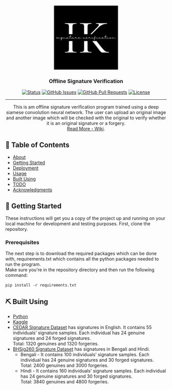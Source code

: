 <p align="center">
    <a href="" rel="noopener">
        <img width=200px height=200px src="resources\logo.png" alt="Project logo">
    </a>
</p>

<h3 align="center">Offline Signature Verification</h3>

<div align="center">

[![Status](https://img.shields.io/badge/status-active-success.svg)]()
[![GitHub Issues](https://img.shields.io/github/issues/ikathuria/SignatureVerification.svg)](https://github.com/ikathuria/SignatureVerification/issues)
[![GitHub Pull Requests](https://img.shields.io/github/issues-pr/ikathuria/SignatureVerification.svg)](https://github.com/ikathuria/SignatureVerification/pulls)
[![License](https://img.shields.io/badge/license-MIT-blue.svg)](/LICENSE)

</div>

---

<p align="center">
    This is am offline signature verification program trained using a deep siamese convolution neural network. The user can upload an original image and another image which will be checked with the original to verify whether it is an original signature or a forgery.
    <br>
    <a href="https://github.com/ikathuria/SignatureVerification/wiki">Read More - Wiki</a>.
    <br> 
</p>

## 📝 Table of Contents

- [About](https://github.com/ikathuria/SignatureVerification/wiki)
- [Getting Started](#getting_started)
- [Deployment](#deployment)
- [Usage](#usage)
- [Built Using](#built_using)
- [TODO](../TODO.md)
- [Acknowledgments](#acknowledgement)

## 🏁 Getting Started <a name = "getting_started"></a>
These instructions will get you a copy of the project up and running on your local machine for development and testing purposes. First, clone the repository.

### Prerequisites
The next step is to download the required packages which can be done with, requirements.txt which contains all the python packages needed to run the program.  
Make sure you're in the repository directory and then run the following command:

```
pip install -r requirements.txt
```

## ⛏️ Built Using <a name = "built_using"></a>
- [Python](https://www.python.org/)
- [Kaggle](https://www.kaggle.com/)
- [CEDAR Signature Dataset](https://paperswithcode.com/dataset/cedar-signature#:~:text=for%20signature%20verification-,CEDAR%20Signature%20is%20a%20database%20of%20off%2Dline%20signatures%20for,thereby%20creating%201%2C320%20genuine%20signatures.)
has signatures in English. It contains 55 individuals’ signature samples. Each individual has 24 genuine signatures and 24 forged signatures.  
Total: 1320 genuines and 1320 forgeries.
- [BHSig260 Signature Dataset](https://drive.google.com/file/d/0B29vNACcjvzVc1RfVkg5dUh2b1E/view)
has signatures in Bengali and Hindi.
    - Bengali - It contains 100 individuals’ signature samples. Each individual has 24 genuine signatures and 30 forged signatures.  
    Total: 2400 genuines and 3000 forgeries.
    - Hindi - It contains 160 individuals’ signature samples. Each individual has 24 genuine signatures and 30 forged signatures.  
    Total: 3840 genuines and 4800 forgeries.
